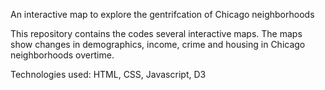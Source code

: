 An interactive map to explore the gentrifcation of Chicago neighborhoods

This repository contains the codes several interactive maps. The maps show changes in demographics, income, crime and housing in Chicago neighborhoods overtime. 

Technologies used: HTML, CSS, Javascript, D3

